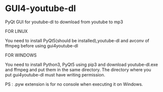 # GUI4-youtube-dl
PyQt GUI for youtube-dl to download from youtube to mp3


FOR LINUX

You need to install PyQt5(should be installed),youtube-dl and avconv of ffmpeg before using gui4youtube-dl

FOR WINDOWS

You need to install Python3, PyQt5 using pip3 and download youtube-dl.exe and ffmpeg and put them in the same directory. The directory where you put gui4youtube-dl must have writing permission.

PS : .pyw extension is for no console when executing it on Windows.


